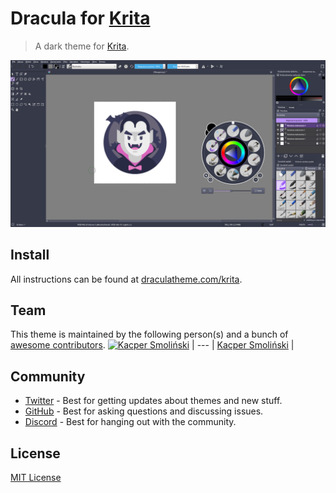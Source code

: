 # Dracula for [Krita](https://krita.org)

> A dark theme for [Krita](https://krita.org).

![Screenshot](./screenshot.png)

## Install

All instructions can be found at [draculatheme.com/krita](https://draculatheme.com/krita).

## Team

This theme is maintained by the following person(s) and a bunch of [awesome contributors](https://github.com/dracula/krita/graphs/contributors).
[![Kacper Smoliński](https://github.com/kacperleague9.png?size=100)](https://github.com/kacperleague9) |
--- |
[Kacper Smoliński](https://github.com/kacperleague9) |

## Community

- [Twitter](https://twitter.com/draculatheme) - Best for getting updates about themes and new stuff.
- [GitHub](https://github.com/dracula/dracula-theme/discussions) - Best for asking questions and discussing issues.
- [Discord](https://draculatheme.com/discord-invite) - Best for hanging out with the community.

## License

[MIT License](./LICENSE)
